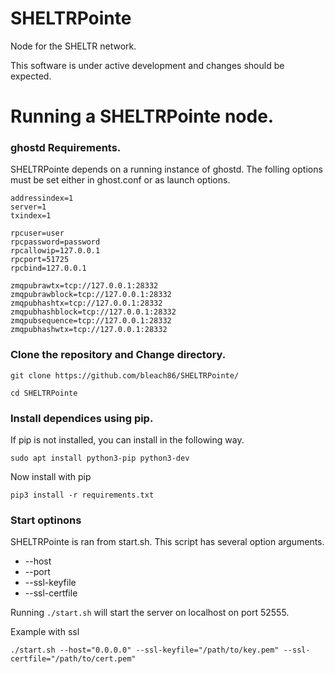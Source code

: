 # SHELTRPointe
Node for the SHELTR network.

This software is under active development and changes should be expected.

# Running a SHELTRPointe node. 


### ghostd Requirements.

SHELTRPointe depends on a running instance of ghostd. The folling options must be set either in ghost.conf or as launch options.

```
addressindex=1
server=1
txindex=1

rpcuser=user
rpcpassword=password
rpcallowip=127.0.0.1
rpcport=51725
rpcbind=127.0.0.1

zmqpubrawtx=tcp://127.0.0.1:28332
zmqpubrawblock=tcp://127.0.0.1:28332
zmqpubhashtx=tcp://127.0.0.1:28332
zmqpubhashblock=tcp://127.0.0.1:28332
zmqpubsequence=tcp://127.0.0.1:28332
zmqpubhashwtx=tcp://127.0.0.1:28332

```

### Clone the repository and Change directory. 

`git clone https://github.com/bleach86/SHELTRPointe/`

`cd SHELTRPointe`

### Install dependices using pip.

If pip is not installed, you can install in the following way.

`sudo apt install python3-pip python3-dev`

Now install with pip

`pip3 install -r requirements.txt`

### Start optinons

SHELTRPointe is ran from start.sh. This script has several option arguments.

* --host
* --port
* --ssl-keyfile
* --ssl-certfile

Running `./start.sh` will start the server on localhost on port 52555.

Example with ssl

`./start.sh --host="0.0.0.0" --ssl-keyfile="/path/to/key.pem" --ssl-certfile="/path/to/cert.pem"`


